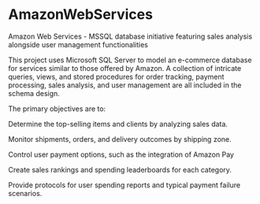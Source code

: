 # AmazonWebServices
Amazon Web Services - MSSQL database initiative featuring sales analysis alongside user management functionalities

This project uses Microsoft SQL Server to model an e-commerce database for services similar to those offered by Amazon. A collection of intricate queries, views, and stored procedures for order tracking, payment processing, sales analysis, and user management are all included in the schema design.

The primary objectives are to:

Determine the top-selling items and clients by analyzing sales data.

Monitor shipments, orders, and delivery outcomes by shipping zone.

Control user payment options, such as the integration of Amazon Pay

Create sales rankings and spending leaderboards for each category.

Provide protocols for user spending reports and typical payment failure scenarios.
